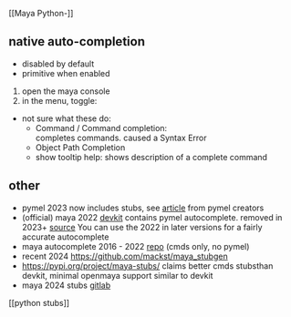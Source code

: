 [[Maya Python-]]

## native auto-completion
- disabled by default
- primitive when enabled

1. open the maya console 
2. in the menu, toggle: 

- not sure what these do: 
	- Command / Command completion: 	  
		  completes commands. caused a Syntax Error
	- Object Path Completion
	- show tooltip help: shows description of a complete command

## other
- pymel 2023 now includes stubs, see [article](https://dev.to/chadrik/pymels-new-type-stubs-2die) from pymel creators
- (official) maya 2022 [devkit](https://aps.autodesk.com/developer/overview/maya) contains pymel autocomplete. removed in 2023+ [source](https://forums.autodesk.com/t5/maya-programming/maya-2023-devkit-missing-pymel-completion-stubs/td-p/11464367)
  You can use the 2022 in later versions for a fairly accurate autocomplete
- maya autocomplete 2016 - 2022 [repo](https://github.com/roureOsso/MayaAutocomplete) (cmds only, no pymel)
- recent 2024 https://github.com/mackst/maya_stubgen
- https://pypi.org/project/maya-stubs/ claims better cmds stubsthan devkit, minimal openmaya support similar to devkit
- maya 2024 stubs [gitlab](https://gitlab.com/maya-stub-files-release/mayastubfiles_public_release/-/releases/v1.0.0)

[[python stubs]]